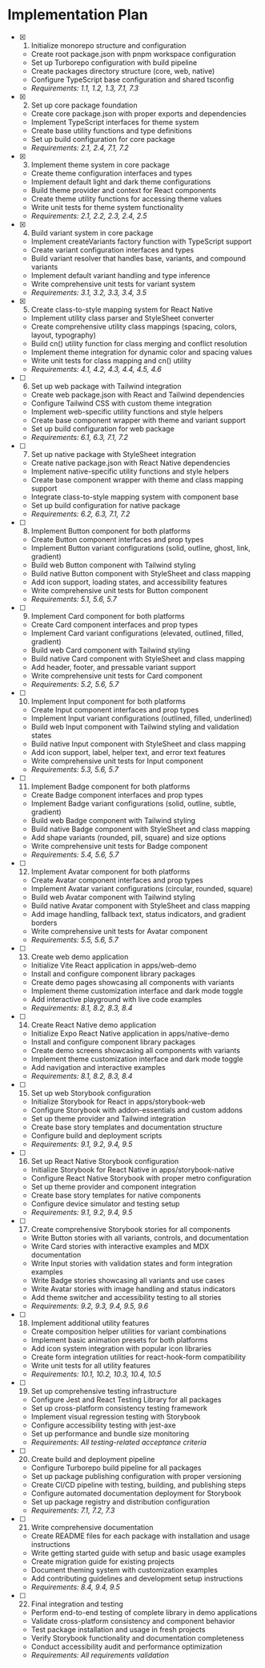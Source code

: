 # Implementation Plan

- [x] 1. Initialize monorepo structure and configuration
  - Create root package.json with pnpm workspace configuration
  - Set up Turborepo configuration with build pipeline
  - Create packages directory structure (core, web, native)
  - Configure TypeScript base configuration and shared tsconfig
  - _Requirements: 1.1, 1.2, 1.3, 7.1, 7.3_

- [x] 2. Set up core package foundation
  - Create core package.json with proper exports and dependencies
  - Implement TypeScript interfaces for theme system
  - Create base utility functions and type definitions
  - Set up build configuration for core package
  - _Requirements: 2.1, 2.4, 7.1, 7.2_

- [x] 3. Implement theme system in core package
  - Create theme configuration interfaces and types
  - Implement default light and dark theme configurations
  - Build theme provider and context for React components
  - Create theme utility functions for accessing theme values
  - Write unit tests for theme system functionality
  - _Requirements: 2.1, 2.2, 2.3, 2.4, 2.5_

- [x] 4. Build variant system in core package
  - Implement createVariants factory function with TypeScript support
  - Create variant configuration interfaces and types
  - Build variant resolver that handles base, variants, and compound variants
  - Implement default variant handling and type inference
  - Write comprehensive unit tests for variant system
  - _Requirements: 3.1, 3.2, 3.3, 3.4, 3.5_

- [x] 5. Create class-to-style mapping system for React Native
  - Implement utility class parser and StyleSheet converter
  - Create comprehensive utility class mappings (spacing, colors, layout, typography)
  - Build cn() utility function for class merging and conflict resolution
  - Implement theme integration for dynamic color and spacing values
  - Write unit tests for class mapping and cn() utility
  - _Requirements: 4.1, 4.2, 4.3, 4.4, 4.5, 4.6_

- [ ] 6. Set up web package with Tailwind integration
  - Create web package.json with React and Tailwind dependencies
  - Configure Tailwind CSS with custom theme integration
  - Implement web-specific utility functions and style helpers
  - Create base component wrapper with theme and variant support
  - Set up build configuration for web package
  - _Requirements: 6.1, 6.3, 7.1, 7.2_

- [ ] 7. Set up native package with StyleSheet integration
  - Create native package.json with React Native dependencies
  - Implement native-specific utility functions and style helpers
  - Create base component wrapper with theme and class mapping support
  - Integrate class-to-style mapping system with component base
  - Set up build configuration for native package
  - _Requirements: 6.2, 6.3, 7.1, 7.2_

- [ ] 8. Implement Button component for both platforms
  - Create Button component interfaces and prop types
  - Implement Button variant configurations (solid, outline, ghost, link, gradient)
  - Build web Button component with Tailwind styling
  - Build native Button component with StyleSheet and class mapping
  - Add icon support, loading states, and accessibility features
  - Write comprehensive unit tests for Button component
  - _Requirements: 5.1, 5.6, 5.7_

- [ ] 9. Implement Card component for both platforms
  - Create Card component interfaces and prop types
  - Implement Card variant configurations (elevated, outlined, filled, gradient)
  - Build web Card component with Tailwind styling
  - Build native Card component with StyleSheet and class mapping
  - Add header, footer, and pressable variant support
  - Write comprehensive unit tests for Card component
  - _Requirements: 5.2, 5.6, 5.7_

- [ ] 10. Implement Input component for both platforms
  - Create Input component interfaces and prop types
  - Implement Input variant configurations (outlined, filled, underlined)
  - Build web Input component with Tailwind styling and validation states
  - Build native Input component with StyleSheet and class mapping
  - Add icon support, label, helper text, and error text features
  - Write comprehensive unit tests for Input component
  - _Requirements: 5.3, 5.6, 5.7_

- [ ] 11. Implement Badge component for both platforms
  - Create Badge component interfaces and prop types
  - Implement Badge variant configurations (solid, outline, subtle, gradient)
  - Build web Badge component with Tailwind styling
  - Build native Badge component with StyleSheet and class mapping
  - Add shape variants (rounded, pill, square) and size options
  - Write comprehensive unit tests for Badge component
  - _Requirements: 5.4, 5.6, 5.7_

- [ ] 12. Implement Avatar component for both platforms
  - Create Avatar component interfaces and prop types
  - Implement Avatar variant configurations (circular, rounded, square)
  - Build web Avatar component with Tailwind styling
  - Build native Avatar component with StyleSheet and class mapping
  - Add image handling, fallback text, status indicators, and gradient borders
  - Write comprehensive unit tests for Avatar component
  - _Requirements: 5.5, 5.6, 5.7_

- [ ] 13. Create web demo application
  - Initialize Vite React application in apps/web-demo
  - Install and configure component library packages
  - Create demo pages showcasing all components with variants
  - Implement theme customization interface and dark mode toggle
  - Add interactive playground with live code examples
  - _Requirements: 8.1, 8.2, 8.3, 8.4_

- [ ] 14. Create React Native demo application
  - Initialize Expo React Native application in apps/native-demo
  - Install and configure component library packages
  - Create demo screens showcasing all components with variants
  - Implement theme customization interface and dark mode toggle
  - Add navigation and interactive examples
  - _Requirements: 8.1, 8.2, 8.3, 8.4_

- [ ] 15. Set up web Storybook configuration
  - Initialize Storybook for React in apps/storybook-web
  - Configure Storybook with addon-essentials and custom addons
  - Set up theme provider and Tailwind integration
  - Create base story templates and documentation structure
  - Configure build and deployment scripts
  - _Requirements: 9.1, 9.2, 9.4, 9.5_

- [ ] 16. Set up React Native Storybook configuration
  - Initialize Storybook for React Native in apps/storybook-native
  - Configure React Native Storybook with proper metro configuration
  - Set up theme provider and component integration
  - Create base story templates for native components
  - Configure device simulator and testing setup
  - _Requirements: 9.1, 9.2, 9.4, 9.5_

- [ ] 17. Create comprehensive Storybook stories for all components
  - Write Button stories with all variants, controls, and documentation
  - Write Card stories with interactive examples and MDX documentation
  - Write Input stories with validation states and form integration examples
  - Write Badge stories showcasing all variants and use cases
  - Write Avatar stories with image handling and status indicators
  - Add theme switcher and accessibility testing to all stories
  - _Requirements: 9.2, 9.3, 9.4, 9.5, 9.6_

- [ ] 18. Implement additional utility features
  - Create composition helper utilities for variant combinations
  - Implement basic animation presets for both platforms
  - Add icon system integration with popular icon libraries
  - Create form integration utilities for react-hook-form compatibility
  - Write unit tests for all utility features
  - _Requirements: 10.1, 10.2, 10.3, 10.4, 10.5_

- [ ] 19. Set up comprehensive testing infrastructure
  - Configure Jest and React Testing Library for all packages
  - Set up cross-platform consistency testing framework
  - Implement visual regression testing with Storybook
  - Configure accessibility testing with jest-axe
  - Set up performance and bundle size monitoring
  - _Requirements: All testing-related acceptance criteria_

- [ ] 20. Create build and deployment pipeline
  - Configure Turborepo build pipeline for all packages
  - Set up package publishing configuration with proper versioning
  - Create CI/CD pipeline with testing, building, and publishing steps
  - Configure automated documentation deployment for Storybook
  - Set up package registry and distribution configuration
  - _Requirements: 7.1, 7.2, 7.3_

- [ ] 21. Write comprehensive documentation
  - Create README files for each package with installation and usage instructions
  - Write getting started guide with setup and basic usage examples
  - Create migration guide for existing projects
  - Document theming system with customization examples
  - Add contributing guidelines and development setup instructions
  - _Requirements: 8.4, 9.4, 9.5_

- [ ] 22. Final integration and testing
  - Perform end-to-end testing of complete library in demo applications
  - Validate cross-platform consistency and component behavior
  - Test package installation and usage in fresh projects
  - Verify Storybook functionality and documentation completeness
  - Conduct accessibility audit and performance optimization
  - _Requirements: All requirements validation_